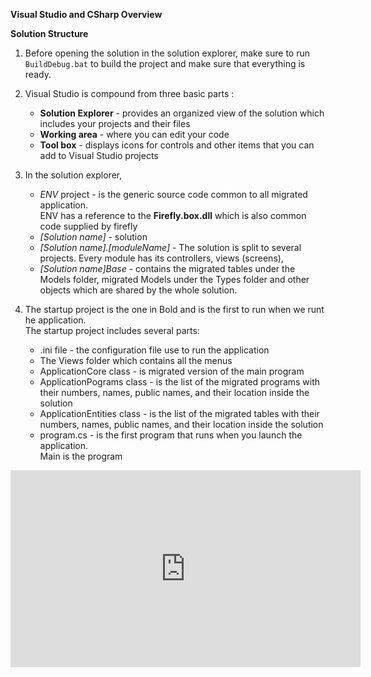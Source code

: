 ﻿**Visual Studio and CSharp Overview**

**Solution Structure**

1.  Before opening the solution in the solution explorer, make sure to run `BuildDebug.bat` to build the project and make sure that everything is ready.

2.	Visual Studio is compound from three basic parts :  
    - **Solution Explorer** - provides an organized view of the solution which includes your projects and their files  
	- **Working area** - where you can edit your code  
	- **Tool box** - displays icons for controls and other items that you can add to Visual Studio projects  
     

3. In the solution explorer,  
	- *ENV* project - is the generic source code common to all migrated application.  
       ENV has a reference to the **Firefly.box.dll** which is also common code supplied by firefly    
	- *[Solution name]* - solution   
	- *[Solution name].[moduleName]* - The solution is split to several projects. 
       Every module has its controllers, views (screens),  
	- *[Solution name]Base* - contains the migrated tables under the Models folder, migrated Models under the Types folder and other objects which are shared by the whole solution.  

4. The startup project is the one in Bold and is the first to run when we runt he application.  
   The startup project includes several parts:
	 - .ini file - the configuration file use to run the application  
	 - The Views folder which contains all the menus  
	 - ApplicationCore class - is migrated version of the main program  
	 - ApplicationPograms class - is the list of the migrated programs with their numbers, names, public names, and their location inside the solution  
	 - ApplicationEntities class - is the list of the migrated tables with their numbers, names, public names, and their location inside the solution  
	 - program.cs - is the first program that runs when you launch the application.  
       Main is the program   
     

	 

<iframe width="560" height="315" src="https://www.youtube.com/embed/ztHuX9ncvTY" frameborder="0" allowfullscreen></iframe>